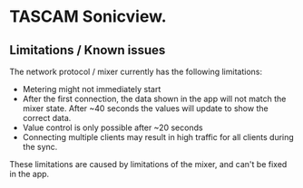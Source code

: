 # TASCAM Sonicview.

## Limitations / Known issues

The network protocol / mixer currently has the following limitations:

- Metering might not immediately start
- After the first connection, the data shown in the app will not match the
  mixer state. After ~40 seconds the values will update to show the correct data.
- Value control is only possible after ~20 seconds
- Connecting multiple clients may result in high traffic for all clients during the 
  sync.


These limitations are caused by limitations of the mixer, and can't be fixed
in the app.